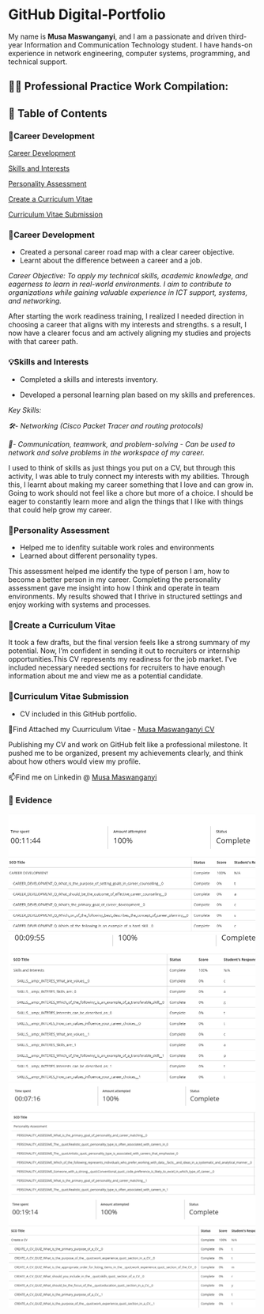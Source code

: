 
# GitHub Digital-Portfolio

My name is <b>Musa Maswanganyi</b>, and I am a passionate and driven third-year Information and Communication Technology student. I have hands-on experience in network engineering, computer systems, programming, and technical support.

<h2>👨‍💻 Professional Practice Work Compilation:</h2>
<h2>📌 Table of Contents</h2>


<b><h3>💼Career Development</b></h3>


 [Career Development](#career-development)
 
 [Skills and Interests](#skills-and-interests)
 
 [Personality Assessment](#personality-assessment)
 
 [Create a Curriculum Vitae]( create-a-curriculum-vitae)
 
 [Curriculum Vitae Submission](#curriculum-vitae-submission)

<b><h3>💼Career Development</b></h3>


* Created a personal career road map with a clear career objective.
* Learnt about the difference between a career and a job.
  
<i>Career Objective:
To apply my technical skills, academic knowledge, and eagerness to learn in real-world environments. I aim to contribute to organizations while gaining valuable experience in ICT support, systems, and networking.</i>

After starting the work readiness training, I realized I needed direction in choosing a career that aligns with my interests and strengths. s a result, I now have a clearer focus and am actively aligning my studies and projects with that career path.
  
<b><h3>💡Skills and Interests</b></h3>

* Completed a skills and interests inventory.

* Developed a personal learning plan based on my skills and preferences.
  
<i>Key Skills:

🛠️- Networking (Cisco Packet Tracer and routing protocols)

🤝- Communication, teamwork, and problem-solving - Can be used to network and solve problems in the workspace of my career.</i>
  
I used to think of skills as just things you put on a CV, but through this activity, I was able to truly connect my interests with my abilities. Through this, I learnt about making my career something that I love and can grow in. Going to work should not feel like a chore but more of a choice. I should be eager to constantly learn more and align the things that I like with things that could help grow my career.

  
<b><h3>🧬Personality Assessment</b></h3>

* Helped me to idenfity suitable work roles and environments
* Learned about different personality types.

This assessment helped me identify the type of person I am, how to become a better person in my career. Completing the personality assessment gave me insight into how I think and operate in team environments. My results showed that I thrive in structured settings and enjoy working with systems and processes.

<b><h3>📄Create a Curriculum Vitae</b></h3>

 It took a few drafts, but the final version feels like a strong summary of my potential. Now, I’m confident in sending it out to recruiters or internship opportunities.This CV represents my readiness for the job market. I’ve included necessary needed sections for recruiters to have enough information about me and view me as a potential candidate.


<b><h3>📄Curriculum Vitae Submission</b></h3>

* CV included in this GitHub portfolio.

📁Find Attached my Cuurriculum Vitae - [Musa Maswanganyi CV ](Musa%20Maswanganyi%20Resume.pdf)

Publishing my CV and work on GitHub felt like a professional milestone. It pushed me to be organized, present my achievements clearly, and think about how others would view my profile. 


📫Find me on Linkedin @ [Musa Maswanganyi](www.linkedin.com/in/musa-maswanganyi)

<h3>📁 Evidence</h3>
<img src="Career%20Development.png" width="500" alt="Career Development Evidence"/>

<img src="Skills & Interests.png" width="500" alt="Skills and Interests Evidence"/>

<img src="Personality%20Assessment.png" width="500" alt="Personality Assessment Evidence"/>

<img src="Create%20CV.png" width="500" alt="CV Creation Evidence"/>
